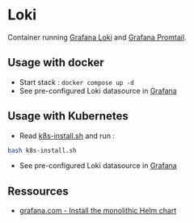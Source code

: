 # Loki

Container running [Grafana Loki](https://grafana.com/docs/loki/latest/) and [Grafana Promtail](https://grafana.com/docs/loki/latest/send-data/promtail/).

## Usage with docker

* Start stack : `docker compose up -d`
* See pre-configured Loki datasource in [Grafana](../grafana/README.md)

## Usage with Kubernetes

* Read [k8s-install.sh](k8s-install.sh) and run :

```bash
bash k8s-install.sh
```

* See pre-configured Loki datasource in [Grafana](../grafana/README.md)

## Ressources

* [grafana.com - Install the monolithic Helm chart](https://grafana.com/docs/loki/latest/setup/install/helm/install-monolithic/)

